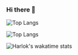 ### Hi there 👋


![Top Langs](https://github-readme-stats.vercel.app/api?username=dhnyakbr&theme=prussian&show_icons=true)


![Top Langs](https://github-readme-stats.vercel.app/api/top-langs/?username=dhnyakbr&layout=compact)

![Harlok's wakatime stats](https://github-readme-stats.vercel.app/api/wakatime?username=@dhnyakbr)


<!--
**dhnyakbr/dhnyakbr** is a ✨ _special_ ✨ repository because its `README.md` (this file) appears on your GitHub profile.

Here are some ideas to get you started:

- 🔭 I’m currently working on ...
- 🌱 I’m currently learning ...
- 👯 I’m looking to collaborate on ...
- 🤔 I’m looking for help with ...
- 💬 Ask me about ...
- 📫 How to reach me: ...
- 😄 Pronouns: ...
- ⚡ Fun fact: ...
-->
